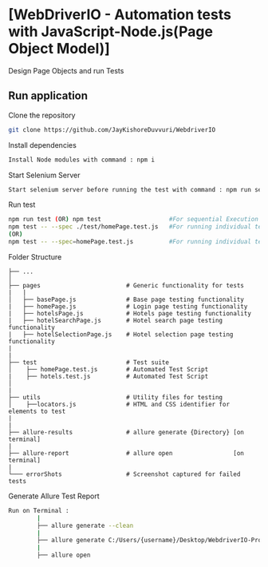 # [WebDriverIO - Automation tests with JavaScript-Node.js(Page Object Model)]

Design Page Objects and run Tests

## Run application

Clone the repository

```bash
git clone https://github.com/JayKishoreDuvvuri/WebdriverIO
```

Install dependencies

```bash
Install Node modules with command : npm i
```

Start Selenium Server

```bash
Start selenium server before running the test with command : npm run selenium-server
```

Run test

```bash
npm run test (OR) npm test                   #For sequential Execution of tests
npm test -- --spec ./test/homePage.test.js   #For running individual test
(OR)
npm test -- --spec=homePage.test.js          #For running individual test
```

Folder Structure

    ├── ...
    │
    ├── pages                        # Generic functionality for tests
    |   |
    │   ├── basePage.js              # Base page testing functionality
    |   ├── homePage.js              # Login page testing functionality
    |   ├── hotelsPage.js            # Hotels page testing functionality
    |   ├── hotelSearchPage.js       # Hotel search page testing functionality
    |   ├── hotelSelectionPage.js    # Hotel selection page testing functionality
    |
    |
    ├── test                         # Test suite
    │    ├── homePage.test.js        # Automated Test Script
    |    ├── hotels.test.js          # Automated Test Script
    │ 
    |
    ├── utils                        # Utility files for testing
    │    ├──locators.js              # HTML and CSS identifier for elements to test
    |
    |
    ├── allure-results               # allure generate {Directory} [on terminal]
    |
    ├── allure-report                # allure open                 [on terminal]
    |
    └─── errorShots                  # Screenshot captured for failed tests

Generate Allure Test Report

```bash
Run on Terminal :
        |
        ├── allure generate --clean
        |
        ├── allure generate C:/Users/{username}/Desktop/WebdriverIO-Project/allure-results
        |
        ├── allure open
```
